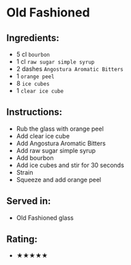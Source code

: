 # Old Fashioned

## Ingredients:
- 5 cl `bourbon`
- 1 cl `raw sugar simple syrup`
- 2 dashes `Angostura Aromatic Bitters`
- 1 `orange peel`
- 8 `ice cubes`
- 1 `clear ice cube`

## Instructions:
- Rub the glass with orange peel
- Add clear ice cube
- Add Angostura Aromatic Bitters
- Add raw sugar simple syrup
- Add bourbon
- Add ice cubes and stir for 30 seconds
- Strain
- Squeeze and add orange peel

## Served in:
- Old Fashioned glass

## Rating:
- ★★★★★